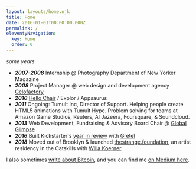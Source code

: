 ```yaml
---
layout: layouts/home.njk
title: Home
date: 2016-01-01T00:00:00.000Z
permalink: /
eleventyNavigation:
  key: Home
  order: 0
---
```

 
*some years*
 
* ***2007-2008*** Internship @ Photography Department of New Yorker Magazine
* ***2008*** Project Manager @ web design and development agency [Gelofactory](https://www.gelofactory.com/)
* ***2010*** [Hello Chair](https://www.ycombinator.com/companies/hello-chair) / Explor / Appsaurus
* ***2011*** Ongoing: Tumult Inc, Director of Support. Helping people create HTML5 animations with Tumult Hype. Problem solving for teams at Amazon Game Studios, Reuters, Al Jazeera, Foursquare, & Soundcloud. 
* ***2013*** Web Development, Fundraising & Advisory Board Chair @ [Global Glimpse](https://globalglimpse.org/) 
* ***2016*** Built Kickstarter's [year in review](https://kickstarter.com/year/2016/) with [Gretel](https://gretelny.com/) 
* ***2018*** Moved out of Brooklyn & launched [thestrange.foundation](https://thestrange.foundation), an artist residency in the Catskills with [Willa Koerner](https://willakoerner.com/)
 
I also sometimes [write about Bitcoin](/tags/bitcoin/), and you can find me [on Medium here](https://medium.com/@danielmorgan).

